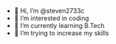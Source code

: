 - 👋 Hi, I’m @steven2733c
- 👀 I’m interested in coding
- 🌱 I’m currently learning B.Tech
- 💞️ I’m trying to increase my skills

<!---
steven2733c/steven2733c is a ✨ special ✨ repository because its `README.md` (this file) appears on your GitHub profile.
You can click the Preview link to take a look at your changes.
--->
